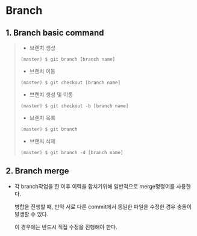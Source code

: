 # Branch

## 1. Branch basic command

> - 브랜치 생성
>
> ```shell
> (master) $ git branch [branch name]
> ```
>
> - 브랜치 이동
>
> ```shell
> (master) $ git checkout [branch name]
> ```
> - 브랜치 생성 및 이동
> ```shell
> (master) $ git checkout -b [branch name]
> ```
>
> - 브랜치 목록
>
> ```shell
> (master) $ git branch
> ```
>
> - 브랜치 삭제
>
> ```shell
> (master) $ git branch -d [branch name]
> ```

## 2. Branch merge

- 각 branch작업을 한 이후 이력을 합치기위해 일반적으로 merge명령어를 사용한다.

  병합을 진행할 때, 만약 서로 다른 commit에서 동일한 파일을 수정한 경우 충돌이 발생할 수 있다.

  이 경우에는 반드시 직접 수정을 진행해야 한다.



